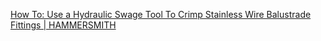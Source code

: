 [How To: Use a Hydraulic Swage Tool To Crimp Stainless Wire Balustrade Fittings | HAMMERSMITH](https://youtu.be/an7nmb3cjJ4)
